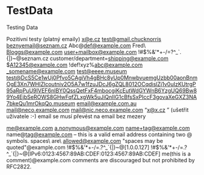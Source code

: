 # TestData
Testing Data


Pozitivní testy (platný emaily)
x@e.cz
test@gmail.chucknorris
beznyemail@seznam.cz
Abc\@def@example.com
Fred\ Bloggs@example.com
user+mailbox@example.com
!#$%&'*+-/=?^_`.{|}~@seznam.cz
customer/department=shipping@example.com
$A12345@example.com
!def!xyz%abc@example.com
_somename@example.com
test@eeee.museum
test@DcS5Ce1wUj0Pfvo5CAgiVh4gBHc8yUp0MnwbvuemgUzbb00aonBnmOgE3Xn7WHIZlcoutniv2O5A7w1fzuJDcJ6gZQL8012OCqdislZj1v0uIzKUtrgP95aRpPuU9IVEF6nlBY0QssQetFxF4mbocgiKcEutWdGYWnB6YzgUQ69Bw89Yo4EjbSeROWS8GHwFqfZLxgWk5uJiQnIIG1cBfsSxPIccF3govaXeGXZ3NA7bkeQu1mrOkqQo.museum
email@example.com.au
mail@neco.example.com
mail@nic.neco.example.com
“x@x.cz ”  (ušetřit uživatele :-) email se musí převést na email bez mezery


me@example.com
a.nonymous@example.com
name+tag@example.com
name\@tag@example.com – this is a valid email address containing two @ symbols.
spaces\ are\ allowed@example.com
"spaces may be quoted"@example.com
!#$%&'*+-/=.?^_`{|}~@[1.0.0.127]
!#$%&'*+-/=.?^_`{|}~@[IPv6:0123:4567:89AB:CDEF:0123:4567:89AB:CDEF]
me(this is a comment)@example.com
comments are discouraged but not prohibited by RFC2822.

